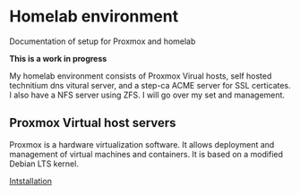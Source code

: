 # Homelab environment
Documentation of setup for Proxmox and homelab

**This is a work in progress**

My homelab environment consists of Proxmox Virual hosts, self hosted technitium dns vitural server, and a step-ca ACME server for SSL certicates. I also have a NFS server using ZFS.  I will go over my set and management.

## Proxmox Virtual host servers

Proxmox is a hardware virtualization software. It allows deployment and management of virtual machines and containers. It is based on a modified Debian LTS kernel.

[Intstallation](proxmox/proxmox-install.md)

